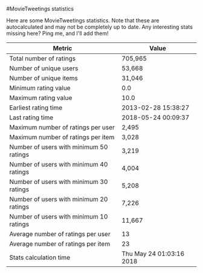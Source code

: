 #MovieTweetings statistics

Here are some MovieTweetings statistics. Note that these are autocalculated and may not be completely up to date. Any interesting stats missing here? Ping me, and I'll add them!

Metric | Value
--- | ---
Total number of ratings                 | 705,965
Number of unique users                  | 53,668
Number of unique items                  | 31,046
Minimum rating value                    | 0.0
Maximum rating value                    | 10.0
Earliest rating time                    | 2013-02-28 15:38:27
Last rating time                        | 2018-05-24 00:09:37
Maximum number of ratings per user      | 2,495
Maximum number of ratings per item      | 3,028
Number of users with minimum 50 ratings | 3,219
Number of users with minimum 40 ratings | 4,004
Number of users with minimum 30 ratings | 5,208
Number of users with minimum 20 ratings | 7,226
Number of users with minimum 10 ratings | 11,667
Average number of ratings per user      | 13
Average number of ratings per item      | 23
Stats calculation time                  | Thu May 24 01:03:16 2018

